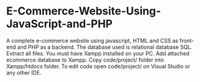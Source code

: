 # E-Commerce-Website-Using-JavaScript-and-PHP
A complete e-commerce website using javascript, HTML and CSS as front-end and PHP as a backend. The database used is relational database SQL.
Extract all files. 
You must have Xampp installed on your PC.
Add attached ecommerce database to Xampp. 
Copy code/project/ folder into Xampp/htdocs folder. 
To edit code open code/project/ on Visual Studio or any other IDE.
